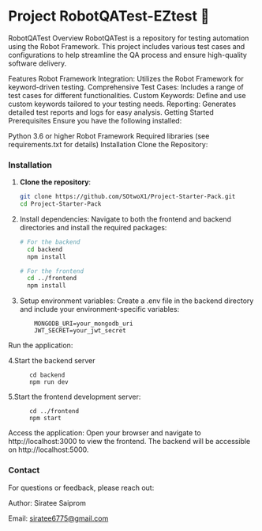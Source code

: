 # Project RobotQATest-EZtest 🚀

RobotQATest
Overview
RobotQATest is a repository for testing automation using the Robot Framework. This project includes various test cases and configurations to help streamline the QA process and ensure high-quality software delivery.

Features
Robot Framework Integration: Utilizes the Robot Framework for keyword-driven testing.
Comprehensive Test Cases: Includes a range of test cases for different functionalities.
Custom Keywords: Define and use custom keywords tailored to your testing needs.
Reporting: Generates detailed test reports and logs for easy analysis.
Getting Started
Prerequisites
Ensure you have the following installed:

Python 3.6 or higher
Robot Framework
Required libraries (see requirements.txt for details)
Installation
Clone the Repository:

### Installation

1. **Clone the repository**:
   ```bash
   git clone https://github.com/SOtwoX1/Project-Starter-Pack.git
   cd Project-Starter-Pack
2. Install dependencies: Navigate to both the frontend and backend directories and install the required packages:
    ```bash
    # For the backend
      cd backend
      npm install

    # For the frontend
      cd ../frontend
      npm install
    
3. Setup environment variables: Create a .env file in the backend directory and include your environment-specific variables:

    ```env
        MONGODB_URI=your_mongodb_uri
        JWT_SECRET=your_jwt_secret
    
Run the application:

4.Start the backend server
      
          cd backend
          npm run dev

5.Start the frontend development server:

          cd ../frontend
          npm start

Access the application: Open your browser and navigate to http://localhost:3000 to view the frontend. The backend will be accessible on http://localhost:5000.

### Contact
For questions or feedback, please reach out:

Author: Siratee Saiprom

Email: siratee6775@gmail.com
